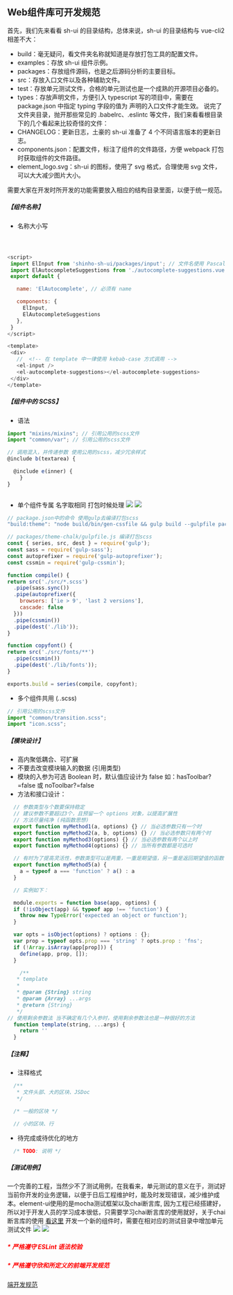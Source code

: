 ## Web组件库可开发规范


首先，我们先来看看 sh-ui 的目录结构，总体来说，sh-ui 的目录结构与 vue-cli2 相差不大：

- build：毫无疑问，看文件夹名称就知道是存放打包工具的配置文件。
- examples：存放 sh-ui 组件示例。
- packages：存放组件源码，也是之后源码分析的主要目标。
- src：存放入口文件以及各种辅助文件。
- test：存放单元测试文件，合格的单元测试也是一个成熟的开源项目必备的。
- types：存放声明文件，方便引入 typescript 写的项目中，需要在 package.json 中指定 typing 字段的值为 声明的入口文件才能生效。
说完了文件夹目录，抛开那些常见的 .babelrc、.eslintc 等文件，我们来看看根目录下的几个看起来比较奇怪的文件：
- CHANGELOG：更新日志，土豪的 sh-ui 准备了 4 个不同语言版本的更新日志。
- components.json：配置文件，标注了组件的文件路径，方便 webpack 打包时获取组件的文件路径。
- element_logo.svg：sh-ui 的图标，使用了 svg 格式，合理使用 svg 文件，可以大大减少图片大小。

需要大家在开发时所开发的功能需要放入相应的结构目录里面，以便于统一规范。


##### 【组件名称】

 - 名称大小写
 ```javascript


 
<script>
  import ElInput from 'shinho-sh-ui/packages/input'; // 文件名使用 PascalCase 命名法
  import ElAutocompleteSuggestions from './autocomplete-suggestions.vue';
  export default {

    name: 'ElAutocomplete', // 必须有 name

    components: {
      ElInput,
      ElAutocompleteSuggestions
    },
  }
</script>

<template>
  <div>
    //  <!-- 在 template 中一律使用 kebab-case 方式调用 -->
    <el-input />
    <el-autocomplete-suggestions></el-autocomplete-suggestions>
  </div>
</template>
```

##### 【组件中的 SCSS】

- 语法
```javascript
import "mixins/mixins"; // 引用公用的scss文件
import "common/var"; // 引用公用的scss文件

// 调用混入，并传递参数 使用公用的scss，减少冗余样式
@include b(textarea) {

  @include e(inner) {
    }
}
  
  ```
  - 单个组件专属 名字取相同 打包时候处理
  ![](https://p1-juejin.byteimg.com/tos-cn-i-k3u1fbpfcp/d588f785281e428cb1b140224190483f~tplv-k3u1fbpfcp-watermark.image)
  ![](https://p3-juejin.byteimg.com/tos-cn-i-k3u1fbpfcp/e18977e288174a4c9336e061701a12b0~tplv-k3u1fbpfcp-watermark.image)

  ```javascript
  // package.json中的命令 使用gulp去编译打包scss
  "build:theme": "node build/bin/gen-cssfile && gulp build --gulpfile packages/theme-chalk/gulpfile.js && cp-cli packages/theme-chalk/lib lib/theme-chalk",

// packages/theme-chalk/gulpfile.js 编译打包scss
const { series, src, dest } = require('gulp');
const sass = require('gulp-sass');
const autoprefixer = require('gulp-autoprefixer');
const cssmin = require('gulp-cssmin');

function compile() {
  return src('./src/*.scss')
    .pipe(sass.sync())
    .pipe(autoprefixer({
      browsers: ['ie > 9', 'last 2 versions'],
      cascade: false
    }))
    .pipe(cssmin())
    .pipe(dest('./lib'));
}

function copyfont() {
  return src('./src/fonts/**')
    .pipe(cssmin())
    .pipe(dest('./lib/fonts'));
}

exports.build = series(compile, copyfont);
  ```

  - 多个组件共用 (*.*.scss)
  ```javascript
  // 引用公用的scss文件
  import "common/transition.scss";
  import "icon.scss";
  ```
  ##### 【模块设计】
  - 高内聚低耦合、可扩展
  - 不要去改变模块输入的数据 (引用类型)
  - 模块的入参为可选 Boolean 时，默认值应设计为 false 如：hasToolbar?=false 或 noToolbar?=false
  - 方法和接口设计：
```javascript
  // 参数类型与个数要保持稳定
  // 建议参数不要超过3个，且预留一个 options 对象，以提高扩展性
  // 方法尽量纯净 (纯函数思想)
  export function myMethod1(a, options) {} // 当必选参数只有一个时
  export function myMethod2(a, b, options) {} // 当必选参数只有两个时
  export function myMethod3(options) {} // 当必选参数有两个以上时
  export function myMethod4(options) {} // 当所有参数都是可选时

  // 有时为了提高灵活性，参数类型可以是两重，一重是期望值，另一重是返回期望值的函数 (可带参)
  export function myMethod5(a) {
    a = typeof a === 'function' ? a() : a
  }

  // 实例如下：

  module.exports = function base(app, options) {
  if (!isObject(app) && typeof app !== 'function') {
    throw new TypeError('expected an object or function');
  }

  var opts = isObject(options) ? options : {};
  var prop = typeof opts.prop === 'string' ? opts.prop : 'fns';
  if (!Array.isArray(app[prop])) {
    define(app, prop, []);
  }

    /**
   * template
   *
   * @param {String} string
   * @param {Array} ...args
   * @return {String}
   */
// 使用剩余参数法 当不确定有几个入参时，使用剩余参数法也是一种很好的方法
  function template(string, ...args) {
    return ''
  }
```

##### 【注释】

- 注释格式
```javascript
  /**
   * 文件头部、大的区块、JSDoc
   */

  /* 一般的区块 */

  // 小的区块、行
```
- 待完成或待优化的地方

```javascript
  /* TODO: 说明 */
```
##### 【测试用例】
一个完善的工程，当然少不了测试用例，在我看来，单元测试的意义在于，测试好当前你开发的业务逻辑，以便于日后工程维护时，能及时发现错误，减少维护成本。element-ui使用的是mocha测试框架以及chai断言库, 因为工程已经搭建好，所以对于开发人员的学习成本很低，只需要学习chai断言库的使用就好，关于chai断言库的使用 [看这里](https://www.chaijs.com/api/)
开发一个新的组件时，需要在相对应的测试目录中增加单元测试文件
![](https://p9-juejin.byteimg.com/tos-cn-i-k3u1fbpfcp/86c174140b16470aaf1f7745602b6126~tplv-k3u1fbpfcp-watermark.image)
![](https://p1-juejin.byteimg.com/tos-cn-i-k3u1fbpfcp/de4e60539d884cd6afd01c7ec9766c55~tplv-k3u1fbpfcp-watermark.image)

##### <font color=red>*  严格遵守 ESLint 语法校验</font>
##### <font color=red>*  严格遵守欣和所定义的前端开发规范</font>
  [端开发规范](https://it.shinho.net.cn/frontend/)